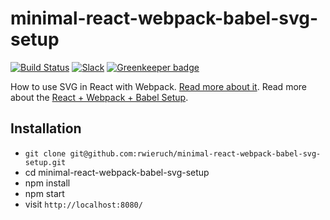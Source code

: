 # minimal-react-webpack-babel-svg-setup

[![Build Status](https://travis-ci.org/rwieruch/minimal-react-webpack-babel-svg-setup.svg?branch=master)](https://travis-ci.org/rwieruch/minimal-react-webpack-babel-svg-setup) [![Slack](https://slack-the-road-to-learn-react.wieruch.com/badge.svg)](https://slack-the-road-to-learn-react.wieruch.com/) [![Greenkeeper badge](https://badges.greenkeeper.io/rwieruch/minimal-react-webpack-babel-svg-setup.svg)](https://greenkeeper.io/)

How to use SVG in React with Webpack. [Read more about it](https://www.robinwieruch.de/react-svg/). Read more about the [React + Webpack + Babel Setup](https://www.robinwieruch.de/minimal-react-webpack-babel-setup/).

## Installation

* `git clone git@github.com:rwieruch/minimal-react-webpack-babel-svg-setup.git`
* cd minimal-react-webpack-babel-svg-setup
* npm install
* npm start
* visit `http://localhost:8080/`
